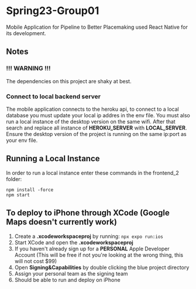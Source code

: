 # Spring23-Group01
Mobile Application for Pipeline to Better Placemaking used React Native for its development.

## Notes
### !!! WARNING !!!
The dependencies on this project are shaky at best.
### Connect to local backend server
The mobile application connects to the heroku api, to connect to a local database you must update your local ip addres in the env file. You must also run a local instance of the desktop version on the same wifi. After that search and replace all instance of **__HEROKU_SERVER__** with **__LOCAL_SERVER__**. Ensure the desktop version of the project is running on the same ip:port as your env file.


## Running a Local Instance
In order to run a local instance enter these commands in the frontend_2 folder:
```
npm install -force
npm start
```

## To deploy to iPhone through XCode (Google Maps doesn't currently work)
1) Create a **.xcodeworkspaceproj** by running: ```npx expo run:ios```
2) Start XCode and open the **.xcodeworkspaceproj**
3) If you haven't already sign up for a **PERSONAL** Apple Developer Account (This will be free if not you're looking at the wrong thing, this will not cost $99)
4) Open **__Signing&Capabilities__** by double clicking the blue project directory
5) Assign your personal team as the signing team
6) Should be able to run and deploy on iPhone
